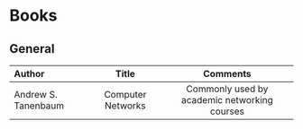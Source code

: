 # Books


## General

Author | Title | Comments
:------ |:------:|:--------:
Andrew S. Tanenbaum | Computer Networks | Commonly used by academic networking courses
